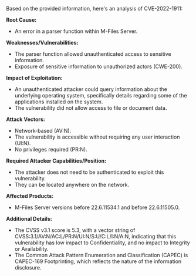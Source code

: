 Based on the provided information, here's an analysis of CVE-2022-1911:

**Root Cause:**
- An error in a parser function within M-Files Server.

**Weaknesses/Vulnerabilities:**
-  The parser function allowed unauthenticated access to sensitive information.
- Exposure of sensitive information to unauthorized actors (CWE-200).

**Impact of Exploitation:**
- An unauthenticated attacker could query information about the underlying operating system, specifically details regarding some of the applications installed on the system.
- The vulnerability did not allow access to file or document data.

**Attack Vectors:**
- Network-based (AV:N).
- The vulnerability is accessible without requiring any user interaction (UI:N).
- No privileges required (PR:N).

**Required Attacker Capabilities/Position:**
- The attacker does not need to be authenticated to exploit this vulnerability.
- They can be located anywhere on the network.

**Affected Products:**
- M-Files Server versions before 22.6.11534.1 and before 22.6.11505.0.

**Additional Details:**
- The CVSS v3.1 score is 5.3, with a vector string of CVSS:3.1/AV:N/AC:L/PR:N/UI:N/S:U/C:L/I:N/A:N, indicating that this vulnerability has low impact to Confidentiality, and no impact to Integrity or Availability.
- The Common Attack Pattern Enumeration and Classification (CAPEC) is CAPEC-169 Footprinting, which reflects the nature of the information disclosure.